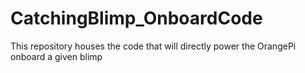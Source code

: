 # CatchingBlimp_OnboardCode
This repository houses the code that will directly power the OrangePi onboard a given blimp
